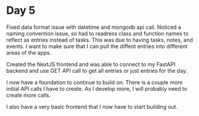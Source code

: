 # Day 5

Fixed data format issue with datetime and mongodb api call. Noticed a naming convention issue, so had to readress class and function names to reflect as entries instead of tasks. This was due to having tasks, notes, and events. I want to make sure that I can pull the diffent entries into different areas of the apps.

Created the NextJS frontend and was able to connect to my FastAPI backend and use GET API call to get all entries or just entries for the day.

I now have a foundation to continue to build on. There is a couple more initial API calls I have to create. As I develop more, I will probably need to create more calls.

I also have a very basic frontend that I now have to start building out.
